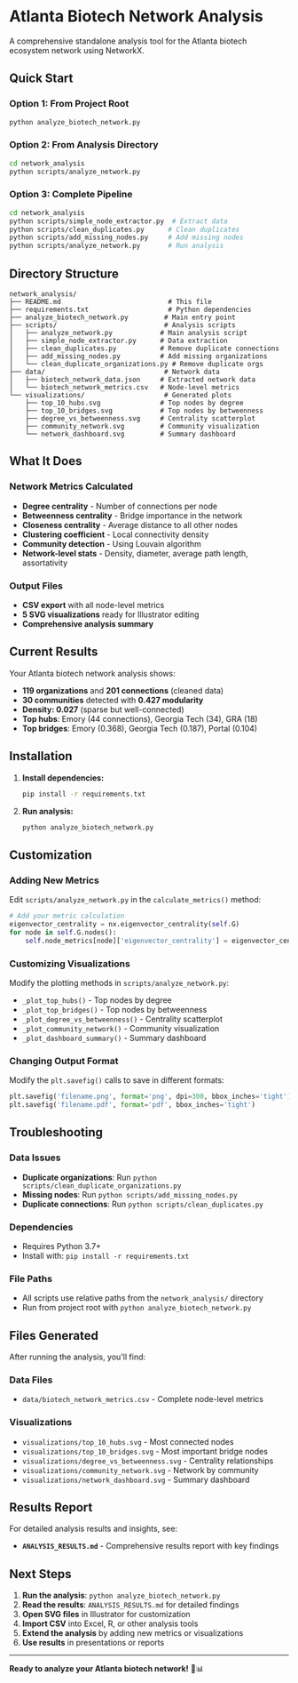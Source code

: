 # Atlanta Biotech Network Analysis

A comprehensive standalone analysis tool for the Atlanta biotech ecosystem network using NetworkX.

## Quick Start

### Option 1: From Project Root
```bash
python analyze_biotech_network.py
```

### Option 2: From Analysis Directory
```bash
cd network_analysis
python scripts/analyze_network.py
```

### Option 3: Complete Pipeline
```bash
cd network_analysis
python scripts/simple_node_extractor.py  # Extract data
python scripts/clean_duplicates.py      # Clean duplicates
python scripts/add_missing_nodes.py     # Add missing nodes
python scripts/analyze_network.py       # Run analysis
```

## Directory Structure

```
network_analysis/
├── README.md                           # This file
├── requirements.txt                    # Python dependencies
├── analyze_biotech_network.py         # Main entry point
├── scripts/                           # Analysis scripts
│   ├── analyze_network.py            # Main analysis script
│   ├── simple_node_extractor.py      # Data extraction
│   ├── clean_duplicates.py           # Remove duplicate connections
│   ├── add_missing_nodes.py          # Add missing organizations
│   └── clean_duplicate_organizations.py # Remove duplicate orgs
├── data/                              # Network data
│   ├── biotech_network_data.json     # Extracted network data
│   └── biotech_network_metrics.csv   # Node-level metrics
└── visualizations/                    # Generated plots
    ├── top_10_hubs.svg               # Top nodes by degree
    ├── top_10_bridges.svg            # Top nodes by betweenness
    ├── degree_vs_betweenness.svg     # Centrality scatterplot
    ├── community_network.svg         # Community visualization
    └── network_dashboard.svg         # Summary dashboard
```

## What It Does

### Network Metrics Calculated
- **Degree centrality** - Number of connections per node
- **Betweenness centrality** - Bridge importance in the network
- **Closeness centrality** - Average distance to all other nodes
- **Clustering coefficient** - Local connectivity density
- **Community detection** - Using Louvain algorithm
- **Network-level stats** - Density, diameter, average path length, assortativity

### Output Files
- **CSV export** with all node-level metrics
- **5 SVG visualizations** ready for Illustrator editing
- **Comprehensive analysis summary**

## Current Results

Your Atlanta biotech network analysis shows:
- **119 organizations** and **201 connections** (cleaned data)
- **30 communities** detected with **0.427 modularity**
- **Density: 0.027** (sparse but well-connected)
- **Top hubs**: Emory (44 connections), Georgia Tech (34), GRA (18)
- **Top bridges**: Emory (0.368), Georgia Tech (0.187), Portal (0.104)

## Installation

1. **Install dependencies:**
   ```bash
   pip install -r requirements.txt
   ```

2. **Run analysis:**
   ```bash
   python analyze_biotech_network.py
   ```

## Customization

### Adding New Metrics
Edit `scripts/analyze_network.py` in the `calculate_metrics()` method:

```python
# Add your metric calculation
eigenvector_centrality = nx.eigenvector_centrality(self.G)
for node in self.G.nodes():
    self.node_metrics[node]['eigenvector_centrality'] = eigenvector_centrality.get(node, 0)
```

### Customizing Visualizations
Modify the plotting methods in `scripts/analyze_network.py`:
- `_plot_top_hubs()` - Top nodes by degree
- `_plot_top_bridges()` - Top nodes by betweenness
- `_plot_degree_vs_betweenness()` - Centrality scatterplot
- `_plot_community_network()` - Community visualization
- `_plot_dashboard_summary()` - Summary dashboard

### Changing Output Format
Modify the `plt.savefig()` calls to save in different formats:
```python
plt.savefig('filename.png', format='png', dpi=300, bbox_inches='tight')
plt.savefig('filename.pdf', format='pdf', bbox_inches='tight')
```

## Troubleshooting

### Data Issues
- **Duplicate organizations**: Run `python scripts/clean_duplicate_organizations.py`
- **Missing nodes**: Run `python scripts/add_missing_nodes.py`
- **Duplicate connections**: Run `python scripts/clean_duplicates.py`

### Dependencies
- Requires Python 3.7+
- Install with: `pip install -r requirements.txt`

### File Paths
- All scripts use relative paths from the `network_analysis/` directory
- Run from project root with `python analyze_biotech_network.py`

## Files Generated

After running the analysis, you'll find:

### Data Files
- `data/biotech_network_metrics.csv` - Complete node-level metrics

### Visualizations
- `visualizations/top_10_hubs.svg` - Most connected nodes
- `visualizations/top_10_bridges.svg` - Most important bridge nodes
- `visualizations/degree_vs_betweenness.svg` - Centrality relationships
- `visualizations/community_network.svg` - Network by community
- `visualizations/network_dashboard.svg` - Summary dashboard

## Results Report

For detailed analysis results and insights, see:
- **`ANALYSIS_RESULTS.md`** - Comprehensive results report with key findings

## Next Steps

1. **Run the analysis**: `python analyze_biotech_network.py`
2. **Read the results**: `ANALYSIS_RESULTS.md` for detailed findings
3. **Open SVG files** in Illustrator for customization
4. **Import CSV** into Excel, R, or other analysis tools
5. **Extend the analysis** by adding new metrics or visualizations
6. **Use results** in presentations or reports

---

**Ready to analyze your Atlanta biotech network!** 🧬📊
